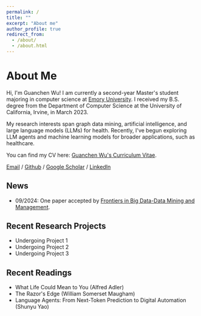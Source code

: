 ```yaml
---
permalink: /
title: ""
excerpt: "About me"
author_profile: true
redirect_from: 
  - /about/
  - /about.html
---
```

# **About Me**
Hi, I'm Guanchen Wu! I am currently a second-year Master's student majoring in computer science at [Emory University](https://www.emory.edu/home/index.html). I received my B.S. degree from the Department of Computer Science at the University of California, Irvine, in March 2023.

My research interests span graph data mining, artificial intelligence, and large language models (LLMs) for health. Recently, I've begun exploring LLM agents and machine learning models for broader applications, such as healthcare.

You can find my CV here: [Guanchen Wu's Curriculum Vitae](../assets/CV.pdf).

[Email](mailto:guanchen.wu@emory.edu) / [Github](https://github.com/guanchenwu1015) / [Google Scholar](https://scholar.google.com/citations?hl=en&user=PL2kCSYAAAAJ) / [LinkedIn](https://www.linkedin.com/in/guanchen-wu-4b553a216/)

## **News**
- 09/2024: One paper accepted by [Frontiers in Big Data-Data Mining and Management](https://www.frontiersin.org/research-topics/62211/large-language-models-in-data-mining).


## **Recent Research Projects**
- Undergoing Project 1
- Undergoing Project 2
- Undergoing Project 3


## **Recent Readings**
- What Life Could Mean to You (Alfred Adler)
- The Razor's Edge (William Somerset Maugham)
- Language Agents: From Next-Token Prediction to Digital Automation (Shunyu Yao)

